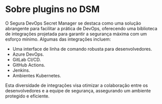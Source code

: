 # Sobre plugins no DSM

O Segura DevOps Secret Manager se destaca como uma solução abrangente para facilitar a prática de DevOps, oferecendo uma biblioteca de integrações projetada para garantir a segurança máxima com um esforço mínimo. Algumas das integrações incluem:

* Uma interface de linha de comando robusta para desenvolvedores.
* Azure DevOps.
* GitLab CI/CD.
* GitHub Actions.
* Jenkins.
* Ambientes Kubernetes.

Esta diversidade de integrações visa otimizar a colaboração entre os desenvolvedores e a equipe de segurança, assegurando um ambiente protegido e eficiente.
